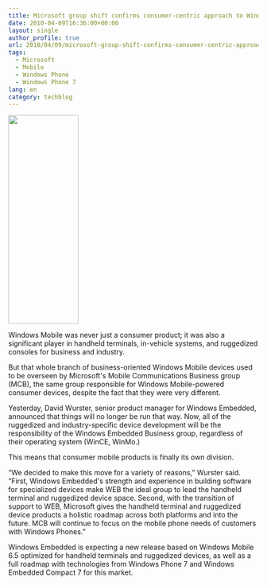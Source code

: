 ```yaml
---
title: Microsoft group shift confirms consumer-centric approach to Windows Phone 7
date: 2010-04-09T16:36:00+00:00
layout: single
author_profile: true
url: 2010/04/09/microsoft-group-shift-confirms-consumer-centric-approach-to-windows-phone-7/
tags:
  - Microsoft
  - Mobile
  - Windows Phone
  - Windows Phone 7
lang: en
category: techblog
---
```

<div>
  <a href="http://2.bp.blogspot.com/_vaUVXcmC3OI/S79QJF28gZI/AAAAAAAAB2U/npDXJ18feug/s1600/4793.jpg" imageanchor="1"><img border="0" height="420" src="http://2.bp.blogspot.com/_vaUVXcmC3OI/S79QJF28gZI/AAAAAAAAB2U/npDXJ18feug/s640/4793.jpg" width="141" /></a>
</div>

Windows Mobile was never just a consumer product; it was also a significant player in handheld terminals, in-vehicle systems, and ruggedized consoles for business and industry.

But that whole branch of business-oriented Windows Mobile devices used to be overseen by Microsoft's Mobile Communications Business group (MCB), the same group responsible for Windows Mobile-powered consumer devices, despite the fact that they were very different.

Yesterday, David Wurster, senior product manager for Windows Embedded, announced that things will no longer be run that way. Now, all of the ruggedized and industry-specific device development will be the responsibility of the Windows Embedded Business group, regardless of their operating system (WinCE, WinMo.)

This means that consumer mobile products is finally its own division.

&#8220;We decided to make this move for a variety of reasons,&#8221; Wurster said. &#8220;First, Windows Embedded's strength and experience in building software for specialized devices make WEB the ideal group to lead the handheld terminal and ruggedized device space. Second, with the transition of support to WEB, Microsoft gives the handheld terminal and ruggedized device products a holistic roadmap across both platforms and into the future. MCB will continue to focus on the mobile phone needs of customers with Windows Phones.&#8221;

Windows Embedded is expecting a new release based on Windows Mobile 6.5 optimized for handheld terminals and ruggedized devices, as well as a full roadmap with technologies from Windows Phone 7 and Windows Embedded Compact 7 for this market.
